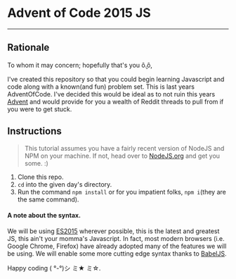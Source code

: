 # Advent of Code __2015__ JS
--------------------

## Rationale
To whom it may concern; hopefully that's you ȏ.̮ȏ,

I've created this repository so that you could begin learning Javascript and code along with a known(and fun) problem set. This is last years AdventOfCode. I've decided this would be ideal as to not ruin this years [Advent](http://adventofcode.com/2016/day/1) and would provide for you a wealth of Reddit threads to pull from if you were to get stuck.

## Instructions
> This tutorial assumes you have a fairly
recent version of NodeJS and NPM on your machine.
If not, head over to [NodeJS.org](https://nodejs.org/en/download/) and get you some. :)

1. Clone this repo.
2. `cd` into the given day's directory.
3. Run the command `npm install` or for you impatient folks, `npm i`(they are the same command).

#### A note about the syntax.
We will be using [ES2015](http://www.ecma-international.org/ecma-262/6.0/) wherever possible, this is the latest and greatest JS, this ain't your momma's Javascript. In fact, most modern browsers (i.e. Google Chrome, Firefox) have already adopted many of the features we will be using. We will enable some more cutting edge syntax thanks to [BabelJS](https://babeljs.io/).

Happy coding ( °-°)シ ミ★ ミ☆.
